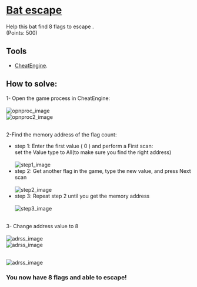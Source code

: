 # [Bat escape](https://securinets-isetch.site/challenges#Bat%20Escape-15)

Help this bat find 8 flags to escape . <br>
(Points: 500)

## Tools

* [CheatEngine](https://www.cheatengine.org).

## How to solve:

1- Open the game process in CheatEngine:<br><br>
![opnproc_image](https://i.imgur.com/qDmTNuP.png)<br>
![opnproc2_image](https://i.imgur.com/Bt9Kllj.png)<br><br>

2-Find the memory address of the flag count:<br>
* step 1: Enter the first value ( 0 ) and perform a First scan:<br>
set the Value type to All(to make sure you find the right address)<br><br>
![step1_image](https://i.imgur.com/bO3p4Pp.png)
* step 2: Get another flag in the game, type the new value, and press Next scan <br><br>
![step2_image](https://i.imgur.com/qONv3yI.png)
* step 3: Repeat step 2 until you get the memory address <br><br>
![step3_image](https://i.imgur.com/AMlE1wd.png)<br><br>

3- Change address value to 8<br><br>
  ![adrss_image](https://i.imgur.com/jK0rT9J.png)<br>
  ![adrss_image](https://i.imgur.com/bIikLiY.png)<br><br>

![adrss_image](https://i.imgur.com/FSaJ1El.png)<br>
### You now have 8 flags and able to escape!
